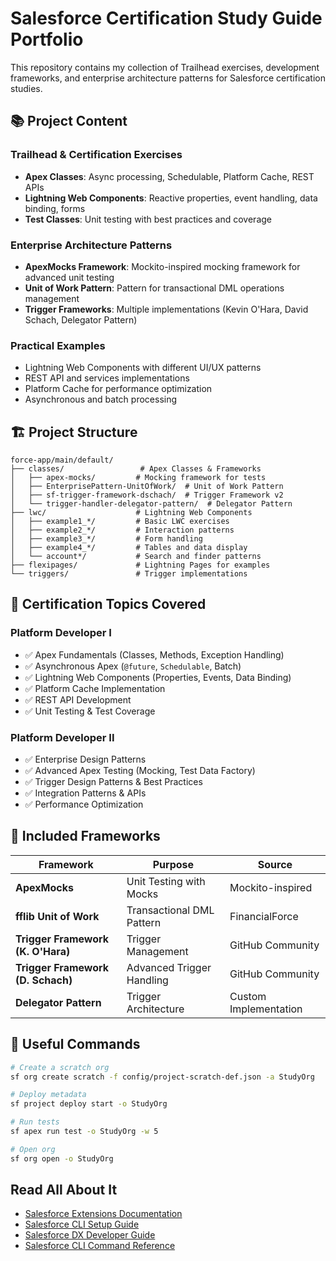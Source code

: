 # Salesforce Certification Study Guide Portfolio

This repository contains my collection of Trailhead exercises, development frameworks, and enterprise architecture patterns for Salesforce certification studies.

## 📚 Project Content

### Trailhead & Certification Exercises
- **Apex Classes**: Async processing, Schedulable, Platform Cache, REST APIs
- **Lightning Web Components**: Reactive properties, event handling, data binding, forms
- **Test Classes**: Unit testing with best practices and coverage

### Enterprise Architecture Patterns
- **ApexMocks Framework**: Mockito-inspired mocking framework for advanced unit testing
- **Unit of Work Pattern**: Pattern for transactional DML operations management
- **Trigger Frameworks**: Multiple implementations (Kevin O'Hara, David Schach, Delegator Pattern)

### Practical Examples
- Lightning Web Components with different UI/UX patterns
- REST API and services implementations
- Platform Cache for performance optimization
- Asynchronous and batch processing

## 🏗️ Project Structure

```
force-app/main/default/
├── classes/                 # Apex Classes & Frameworks
│   ├── apex-mocks/         # Mocking framework for tests
│   ├── EnterprisePattern-UnitOfWork/  # Unit of Work Pattern
│   ├── sf-trigger-framework-dschach/  # Trigger Framework v2
│   └── trigger-handler-delegator-pattern/  # Delegator Pattern
├── lwc/                    # Lightning Web Components
│   ├── example1_*/         # Basic LWC exercises
│   ├── example2_*/         # Interaction patterns
│   ├── example3_*/         # Form handling
│   ├── example4_*/         # Tables and data display
│   └── account*/           # Search and finder patterns
├── flexipages/             # Lightning Pages for examples
└── triggers/               # Trigger implementations
```

## 🎯 Certification Topics Covered

### Platform Developer I
- ✅ Apex Fundamentals (Classes, Methods, Exception Handling)
- ✅ Asynchronous Apex (`@future`, `Schedulable`, Batch)
- ✅ Lightning Web Components (Properties, Events, Data Binding)
- ✅ Platform Cache Implementation
- ✅ REST API Development
- ✅ Unit Testing & Test Coverage

### Platform Developer II
- ✅ Enterprise Design Patterns
- ✅ Advanced Apex Testing (Mocking, Test Data Factory)
- ✅ Trigger Design Patterns & Best Practices
- ✅ Integration Patterns & APIs
- ✅ Performance Optimization

## 🔧 Included Frameworks

| Framework | Purpose | Source |
|-----------|---------|--------|
| **ApexMocks** | Unit Testing with Mocks | Mockito-inspired |
| **fflib Unit of Work** | Transactional DML Pattern | FinancialForce |
| **Trigger Framework (K. O'Hara)** | Trigger Management | GitHub Community |
| **Trigger Framework (D. Schach)** | Advanced Trigger Handling | GitHub Community |
| **Delegator Pattern** | Trigger Architecture | Custom Implementation |

## 🚀 Useful Commands

```bash
# Create a scratch org
sf org create scratch -f config/project-scratch-def.json -a StudyOrg

# Deploy metadata
sf project deploy start -o StudyOrg

# Run tests
sf apex run test -o StudyOrg -w 5

# Open org
sf org open -o StudyOrg
```

## Read All About It

- [Salesforce Extensions Documentation](https://developer.salesforce.com/tools/vscode/)
- [Salesforce CLI Setup Guide](https://developer.salesforce.com/docs/atlas.en-us.sfdx_setup.meta/sfdx_setup/sfdx_setup_intro.htm)
- [Salesforce DX Developer Guide](https://developer.salesforce.com/docs/atlas.en-us.sfdx_dev.meta/sfdx_dev/sfdx_dev_intro.htm)
- [Salesforce CLI Command Reference](https://developer.salesforce.com/docs/atlas.en-us.sfdx_cli_reference.meta/sfdx_cli_reference/cli_reference.htm)
